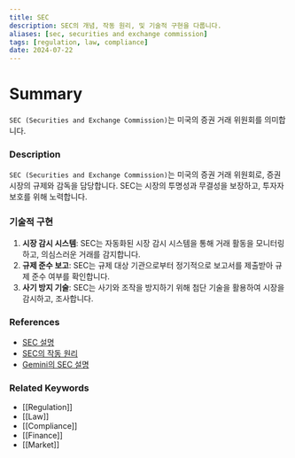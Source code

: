 ```yaml
---
title: SEC
description: SEC의 개념, 작동 원리, 및 기술적 구현을 다룹니다.
aliases: [sec, securities and exchange commission]
tags: [regulation, law, compliance]
date: 2024-07-22
---
```

# Summary

`SEC (Securities and Exchange Commission)`는 미국의 증권 거래 위원회를 의미합니다.

### Description

`SEC (Securities and Exchange Commission)`는 미국의 증권 거래 위원회로, 증권 시장의 규제와 감독을 담당합니다. SEC는 시장의 투명성과 무결성을 보장하고, 투자자 보호를 위해 노력합니다.

### 기술적 구현

1. **시장 감시 시스템**: SEC는 자동화된 시장 감시 시스템을 통해 거래 활동을 모니터링하고, 의심스러운 거래를 감지합니다.
2. **규제 준수 보고**: SEC는 규제 대상 기관으로부터 정기적으로 보고서를 제출받아 규제 준수 여부를 확인합니다.
3. **사기 방지 기술**: SEC는 사기와 조작을 방지하기 위해 첨단 기술을 활용하여 시장을 감시하고, 조사합니다.

### References

- [SEC 설명](https://en.wikipedia.org/wiki/Securities_and_Exchange_Commission)
- [SEC의 작동 원리](https://www.investopedia.com/terms/s/sec.asp)
- [Gemini의 SEC 설명](https://www.gemini.com/cryptopedia/search?query=sec)

### Related Keywords

- [[Regulation]]
- [[Law]]
- [[Compliance]]
- [[Finance]]
- [[Market]]
